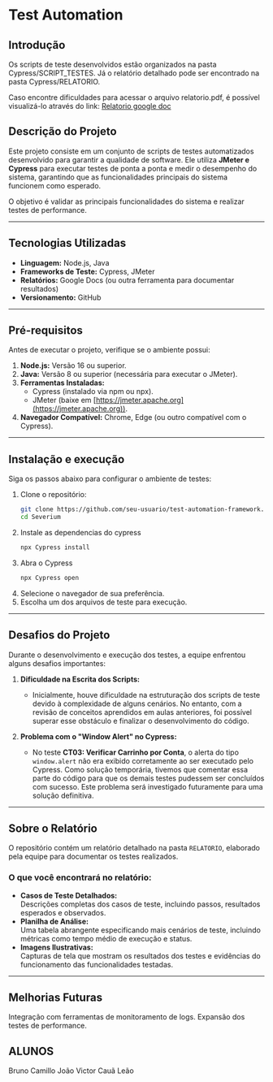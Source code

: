 # Test Automation


## Introdução
Os scripts de teste desenvolvidos estão organizados na pasta Cypress/SCRIPT_TESTES. Já o relatório detalhado pode ser encontrado na pasta Cypress/RELATORIO.

Caso encontre dificuldades para acessar o arquivo relatorio.pdf, é possível visualizá-lo através do link: [Relatorio google doc](https://docs.google.com/document/d/1K9bJRKygB_ltaOErEnewcpAh3aKhYUXeY9_f7MzZ7b8/edit?tab=t.0)



## Descrição do Projeto
Este projeto consiste em um conjunto de scripts de testes automatizados desenvolvido para garantir a qualidade de software. Ele utiliza **JMeter e Cypress** para executar testes de ponta a ponta e medir o desempenho do sistema, garantindo que as funcionalidades principais do sistema funcionem como esperado.

O objetivo é validar as principais funcionalidades do sistema e realizar testes de performance.


---

## Tecnologias Utilizadas
- **Linguagem:** Node.js, Java
- **Frameworks de Teste:** Cypress, JMeter
- **Relatórios:** Google Docs (ou outra ferramenta para documentar resultados)
- **Versionamento:** GitHub

---

## Pré-requisitos
Antes de executar o projeto, verifique se o ambiente possui:
1. **Node.js:** Versão 16 ou superior.
2. **Java:** Versão 8 ou superior (necessária para executar o JMeter).
3. **Ferramentas Instaladas:**
   - Cypress (instalado via npm ou npx).
   - JMeter (baixe em [https://jmeter.apache.org](https://jmeter.apache.org)).
4. **Navegador Compatível:** Chrome, Edge (ou outro compatível com o Cypress).

---

## Instalação e execução
Siga os passos abaixo para configurar o ambiente de testes:

1. Clone o repositório:
   ```bash
   git clone https://github.com/seu-usuario/test-automation-framework.git
   cd Severium

2. Instale as dependencias do cypress
   ```bash
   npx Cypress install
   
4. Abra o Cypress
   ```bash
   npx Cypress open
 5. Selecione o navegador de sua preferência.
 6. Escolha um dos arquivos de teste para execução.

---

## Desafios do Projeto
Durante o desenvolvimento e execução dos testes, a equipe enfrentou alguns desafios importantes:

1. **Dificuldade na Escrita dos Scripts:**
   - Inicialmente, houve dificuldade na estruturação dos scripts de teste devido à complexidade de alguns cenários. No entanto, com a revisão de conceitos aprendidos em aulas anteriores, foi possível superar esse obstáculo e finalizar o desenvolvimento do código.

2. **Problema com o "Window Alert" no Cypress:**
   - No teste **CT03: Verificar Carrinho por Conta**, o alerta do tipo `window.alert` não era exibido corretamente ao ser executado pelo Cypress. Como solução temporária, tivemos que comentar essa parte do código para que os demais testes pudessem ser concluídos com sucesso. Este problema será investigado futuramente para uma solução definitiva.

---

## Sobre o Relatório
O repositório contém um relatório detalhado na pasta `RELATORIO`, elaborado pela equipe para documentar os testes realizados. 

### O que você encontrará no relatório:
- **Casos de Teste Detalhados:**  
  Descrições completas dos casos de teste, incluindo passos, resultados esperados e observados.  
- **Planilha de Análise:**  
  Uma tabela abrangente especificando mais cenários de teste, incluindo métricas como tempo médio de execução e status.  
- **Imagens Ilustrativas:**  
  Capturas de tela que mostram os resultados dos testes e evidências do funcionamento das funcionalidades testadas.  
---

## Melhorias Futuras
  Integração com ferramentas de monitoramento de logs.
  Expansão dos testes de performance.

## ALUNOS
  Bruno Camillo
  João Victor
  Cauã Leão

   

